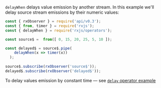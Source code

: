 <!--
name:		
title:		delayWhen
pageTitle:	delayWhen — RxJS operator example + marble diagram
desc:		delays value emission by another stream
docsUrl:	https://rxjs.dev/api/operators/delayWhen
-->

`delayWhen` delays value emission by another stream. In this example we'll delay source stream emissions by their numeric values:

```js
const { rxObserver } = require('api/v0.3');
const { from, timer } = require('rxjs');
const { delayWhen } = require('rxjs/operators');

const source$ =  from([ 0, 15, 20, 25, 5, 10 ]);

const delayed$ = source$.pipe(
    delayWhen(x => timer(x))
  );
  
source$.subscribe(rxObserver('source$'));
delayed$.subscribe(rxObserver('delayed$'));

```

To delay values emission by constant time — see [`delay` operator example](/rxjs/delay/)